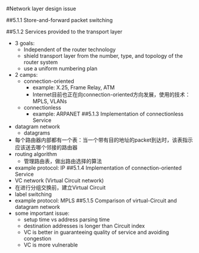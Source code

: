 #Network layer design issue

##5.1.1 Store-and-forward packet switching

##5.1.2 Services provided to the transport layer

- 3 goals:
  - Independent of the router technology
  - shield transport layer from the number, type, and topology of the router system
  - use a uniform numbering plan
- 2 camps:
  - connection-oriented
    - example: X.25, Frame Relay, ATM
    - Internet目前也正在向connection-oriented方向发展，使用的技术：MPLS, VLANs
  - connectionless
    - example: ARPANET
##5.1.3 Implementation of connectionless Service
- datagram network
  - datagrams
- 每个路由器内部都有一个表：当一个带有目的地址的packet到达时，该表指示应该送去哪个邻接的路由器
- routing algorithm
  - 管理路由表，做出路由选择的算法
- example protocol: IP
##5.1.4 Implementation of connection-oriented Service
- VC network (Virtual Circuit network)
- 在进行分组交换前，建立Virtual Circuit
- label switching
- example protocol: MPLS
##5.1.5 Comparison of virtual-Circuit and datagram network
- some important issue:
  - setup time vs address parsing time
  - destination addresses is longer than Circuit index
  - VC is better in guaranteeing quality of service and avoiding congestion
  - VC is more vulnerable
